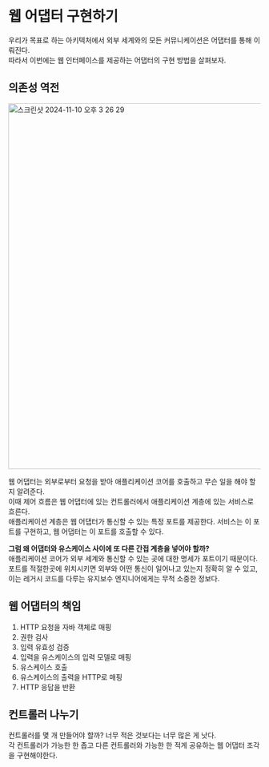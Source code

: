 # 웹 어댑터 구현하기

우리가 목표로 하는 아키텍처에서 외부 세계와의 모든 커뮤니케이션은 어댑터를 통해 이뤄진다. <br>
따라서 이번에는 웹 인터페이스를 제공하는 어댑터의 구현 방법을 살펴보자.

## 의존성 역전

<img width="731" alt="스크린샷 2024-11-10 오후 3 26 29" src="https://github.com/user-attachments/assets/af674001-64ab-456d-93f9-ee41f16f76cc">

웹 어댑터는 외부로부터 요청을 받아 애플리케이션 코어를 호출하고 무슨 일을 해야 할지 알려준다. <br>
이때 제어 흐름은 웹 어댑터에 있는 컨트롤러에서 애플리케이션 계층에 있는 서비스로 흐른다. <br>
애플리케이션 계층은 웹 어댑터가 통신할 수 있는 특정 포트를 제공한다. 서비스는 이 포트를 구현하고, 웹 어댑터는 이 포트를 호출할 수 있다.

**그럼 왜 어댑터와 유스케이스 사이에 또 다른 간접 계층을 넣어야 할까?** <br>
애플리케이션 코어가 외부 세계와 통신할 수 있는 곳에 대한 명세가 포트이기 때문이다. <br>
포트를 적절한곳에 위치시키면 외부와 어떤 통신이 일어나고 있는지 정확히 알 수 있고, 이는 레거시 코드를 다루는 유지보수 엔지니어에게는 무척 소중한 정보다.

## 웹 어댑터의 책임

1. HTTP 요청을 자바 객체로 매핑
2. 권한 검사
3. 입력 유효성 검증
4. 입력을 유스케이스의 입력 모델로 매핑
5. 유스케이스 호출
6. 유스케이스의 출력을 HTTP로 매핑
7. HTTP 응답을 반환

## 컨트롤러 나누기

컨트롤러를 몇 개 만들어야 할까? 너무 적은 것보다는 너무 많은 게 낫다. <br>
각 컨트롤러가 가능한 한 좁고 다른 컨트롤러와 가능한 한 적게 공유하는 웹 어댑터 조각을 구현해야한다. 







